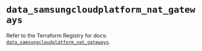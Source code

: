 # `data_samsungcloudplatform_nat_gateways`

Refer to the Terraform Registry for docs: [`data_samsungcloudplatform_nat_gateways`](https://registry.terraform.io/providers/samsungsdscloud/samsungcloudplatform/3.13.0/docs/data-sources/nat_gateways).
